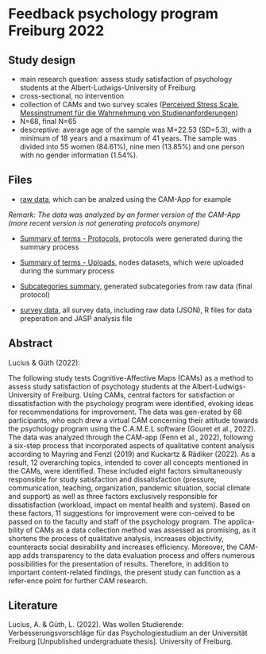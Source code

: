 # Feedback psychology program Freiburg 2022

## Study design

- main research question: assess study satisfaction of psychology students at the Albert-Ludwigs-University of Freiburg
- cross-sectional, no intervention
- collection of CAMs and two survey scales ([Perceived Stress Scale](https://www.sciencedirect.com/science/article/pii/S169726002030017X), [Messinstrument für die Wahrnehmung von Studienanforderungen](https://zis.gesis.org/skala/J%C3%A4nsch-Bosse-Messinstrument-f%C3%BCr-die-Wahrnehmung-von-Studienanforderungen-(MWS)))
- N=68, final N=65
- descreptive: average age of the sample was M=22.53 (SD=5.3), with a minimum of 18 years and a maximum of 41 years. The sample was divided into 55 women (84.61%), nine men (13.85%) and one person with no gender information (1.54%).


## Files
- [raw data](/Feedback%20psychology%20program%20Freiburg%202022/raw%20data), which can be analzed using the CAM-App for example

*Remark: The data was analyzed by an former version of the CAM-App (more recent version is not generating protocols anymore)*
- [Summary of terms - Protocols](/Feedback%20psychology%20program%20Freiburg%202022/Summary%20of%20terms%20-%20Protocols), protocols were generated during the summary process
- [Summary of terms - Uploads](/Feedback%20psychology%20program%20Freiburg%202022/Summary%20of%20terms%20-%20Uploads), nodes datasets, which were uploaded during the summary process
- [Subcategories summary](/Feedback%20psychology%20program%20Freiburg%202022/Subcategories%20summary), generated subcategories from raw data (final protocol)

- [survey data](/Feedback%20psychology%20program%20Freiburg%202022/survey%20data), all survey data, including raw data (JSON), R files for data preperation and JASP analysis file



## Abstract

Lucius & Güth (2022):

The following study tests Cognitive-Affective Maps (CAMs) as a method to assess study satisfaction of psychology students at the Albert-Ludwigs-University of Freiburg. Using CAMs, central factors for satisfaction or dissatisfaction with the psychology program were identified, evoking ideas for recommendations for improvement. The data was gen-erated by 68 participants, who each drew a virtual CAM concerning their attitude towards the psychology program using the C.A.M.E.L software (Gouret et al., 2022). The data was analyzed through the CAM-app (Fenn et al., 2022), following a six-step process that incorporated aspects of qualitative content analysis according to Mayring and Fenzl (2019) and Kuckartz & Rädiker (2022). As a result, 12 overarching topics, intended to cover all concepts mentioned in the CAMs, were identified. These included eight factors simultaneously responsible for study satisfaction and dissatisfaction (pressure, communication, teaching, organization, pandemic situation, social climate and support) as well as three factors exclusively responsible for dissatisfaction (workload, impact on mental health and system). Based on these factors, 11 suggestions for improvement were con-ceived to be passed on to the faculty and staff of the psychology program. The applica-bility of CAMs as a data collection method was assessed as promising, as it shortens the process of qualitative analysis, increases objectivity, counteracts social desirability and increases efficiency. Moreover, the CAM-app adds transparency to the data evaluation process and offers numerous possibilities for the presentation of results. Therefore, in addition to important content-related findings, the present study can function as a refer-ence point for further CAM research.


## Literature
Lucius, A. & Güth, L. (2022). Was wollen Studierende: Verbesserungsvorschläge für das Psychologiestudium an der Universität Freiburg [Unpublished undergraduate thesis]. University of Freiburg.